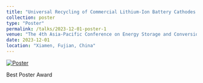 ```yaml
---
title: "Universal Recycling of Commercial Lithium-Ion Battery Cathodes through Space Charge Construction"
collection: poster
type: "Poster"
permalink: /talks/2023-12-01-poster-1
venue: "The 4th Asia-Pacific Conference on Energy Storage and Conversion"
date: 2023-12-01
location: "Xiamen, Fujian, China"
---
```


[![Poster](/assets/post-2023.jpg)](/assets/post-2023.jpg)

Best Poster Award
